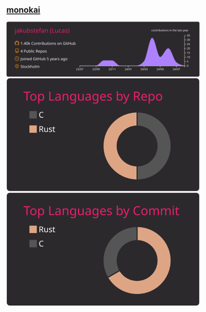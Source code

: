## [monokai](./monokai/README.md)
[![](https://raw.githubusercontent.com/jakubstefan/jakubstefan/master/profile-summary-card-output/monokai/0-profile-details.svg)](https://github.com/vn7n24fzkq/github-profile-summary-cards)
[![](https://raw.githubusercontent.com/jakubstefan/jakubstefan/master/profile-summary-card-output/monokai/1-repos-per-language.svg)](https://github.com/vn7n24fzkq/github-profile-summary-cards) [![](https://raw.githubusercontent.com/jakubstefan/jakubstefan/master/profile-summary-card-output/monokai/2-most-commit-language.svg)](https://github.com/vn7n24fzkq/github-profile-summary-cards)
